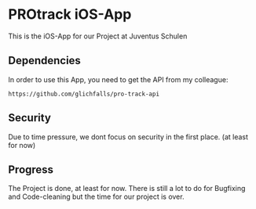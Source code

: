 # PROtrack iOS-App

This is the iOS-App for our Project at Juventus Schulen

## Dependencies

In order to use this App, you need to get the API from my colleague:
```
https://github.com/glichfalls/pro-track-api
```

## Security

Due to time pressure, we dont focus on security in the first place. (at least for now)


## Progress

The Project is done, at least for now. There is still a lot to do for Bugfixing and Code-cleaning but the time for our project is over.
